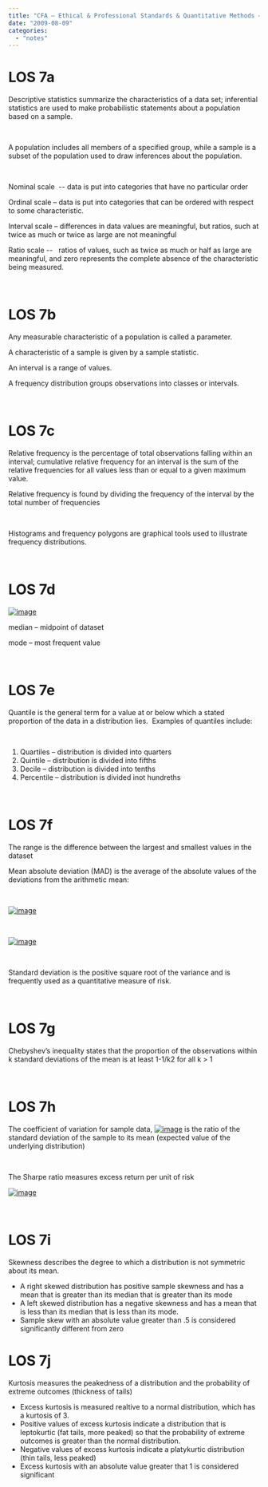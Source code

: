 ```yaml
---
title: "CFA – Ethical & Professional Standards & Quantitative Methods – Statistical concepts and market returns"
date: "2009-08-09"
categories: 
  - "notes"
---
```


# LOS 7a

Descriptive statistics summarize the characteristics of a data set; inferential statistics are used to make probabilistic statements about a population based on a sample.

 

A population includes all members of a specified group, while a sample is a subset of the population used to draw inferences about the population.

 

Nominal scale  -- data is put into categories that have no particular order

Ordinal scale – data is put into categories that can be ordered with respect to some characteristic.

Interval scale – differences in data values are meaningful, but ratios, such at twice as much or twice as large are not meaningful

Ratio scale --   ratios of values, such as twice as much or half as large are meaningful, and zero represents the complete absence of the characteristic being measured.

 

# LOS 7b

Any measurable characteristic of a population is called a parameter.

A characteristic of a sample is given by a sample statistic.

An interval is a range of values.

A frequency distribution groups observations into classes or intervals.

 

# LOS 7c

Relative frequency is the percentage of total observations falling within an interval; cumulative relative frequency for an interval is the sum of the relative frequencies for all values less than or equal to a given maximum value.

Relative frequency is found by dividing the frequency of the interval by the total number of frequencies

 

Histograms and frequency polygons are graphical tools used to illustrate frequency distributions.

 

# LOS 7d

[![image](images/image.axd?picture=image_thumb_8.png "image")](/blog/image.axd?picture=image_8.png)

median – midpoint of dataset

mode – most frequent value

 

# LOS 7e

Quantile is the general term for a value at or below which a stated proportion of the data in a distribution lies.  Examples of quantiles include:

 

1. Quartiles – distribution is divided into quarters
2. Quintile – distribution is divided into fifths
3. Decile – distribution is divided into tenths
4. Percentile – distribution is divided inot hundreths

 

# LOS 7f

The range is the difference between the largest and smallest values in the dataset

Mean absolute deviation (MAD) is the average of the absolute values of the deviations from the arithmetic mean:

 

[![image](images/image.axd?picture=image_thumb_9.png "image")](/blog/image.axd?picture=image_9.png)

 

[![image](images/image.axd?picture=image_thumb_10.png "image")](/blog/image.axd?picture=image_10.png)

 

Standard deviation is the positive square root of the variance and is frequently used as a quantitative measure of risk.

 

# LOS 7g

Chebyshev’s inequality states that the proportion of the observations within k standard deviations of the mean is at least 1-1/k2 for all k > 1

 

# LOS 7h

The coefficient of variation for sample data, [![image](images/image.axd?picture=image_thumb_11.png "image")](/blog/image.axd?picture=image_11.png) is the ratio of the standard deviation of the sample to its mean (expected value of the underlying distribution)

 

The Sharpe ratio measures excess return per unit of risk

[![image](images/image.axd?picture=image_thumb_12.png "image")](/blog/image.axd?picture=image_12.png)

 

# LOS 7i

Skewness describes the degree to which a distribution is not symmetric about its mean.

- A right skewed distribution has positive sample skewness and has a mean that is greater than its median that is greater than its mode
- A left skewed distribution has a negative skewness and has a mean that is less than its median that is less than its mode.
- Sample skew with an absolute value greater than .5 is considered significantly different from zero

# LOS 7j

Kurtosis measures the peakedness of a distribution and the probability of extreme outcomes (thickness of tails)

- Excess kurtosis is measured realtive to a normal distribution, which has a kurtosis of 3.
- Positive values of excess kurtosis indicate a distribution that is leptokurtic (fat tails, more peaked) so that the probability of extreme outcomes is greater than the normal distribution.
- Negative values of excess kurtosis indicate a platykurtic distribution (thin tails, less peaked)
- Excess kurtosis with an absolute value greater that 1 is considered significant

